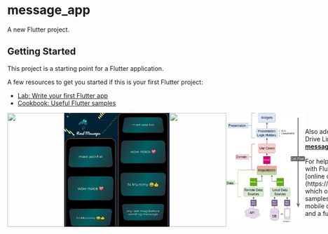 # message_app

A new Flutter project.

## Getting Started

This project is a starting point for a Flutter application.

A few resources to get you started if this is your first Flutter project:

- [Lab: Write your first Flutter app](https://flutter.dev/docs/get-started/codelab)
- [Cookbook: Useful Flutter samples](https://flutter.dev/docs/cookbook)

<div style="display:flex">
<img src="assets/chatApp1.gif" width="130" height="260">
<img src="assets/chatApp2.2.jpg" width="130" height="260">
<img src="assets/chatApp2.1.jpg" width="130" height="260">
<img src="assets/chatApp3.gif" width="130" height="260">
<img src="assets/clean_architecture.png" width="180" height="250">
<div>
 
<br>
<br>
Also adding My Google Drive Link --><b> <u><a href="https://drive.google.com/file/d/1IqDe7IswlTHCs-g9lCHgjwaZWlFIpRXL/view?usp=drivesdk"> message_app Link </a></u></b>
<br>
<br>
For help getting started with Flutter, view our
[online documentation](https://flutter.dev/docs), which offers tutorials,
samples, guidance on mobile development, and a full API reference.

